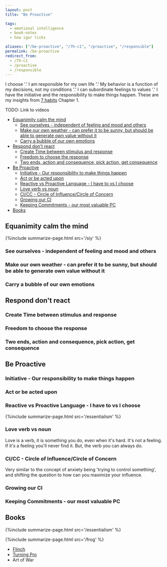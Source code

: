 ```yaml
---
layout: post
title: "Be Proactive"

tags:
  - emotional intelligence
  - book-notes
  - how igor ticks

aliases: ["/be-proactive", "/7h-c1", "/proactive", "/responsible"]
permalink: /be-proactive
redirect_from:
  - /7h-c1
  - /proactive
  - /responsible
---
```


I choose '.' I am responsible for my own life '.' My behavior is a function of my decisions, not my conditions '.' I can subordinate feelings to values '.' I have the initiative and the responsibility to make things happen. These are my insights from [7 habits](/7h) Chapter 1.

TODO: Link to videos

<!-- prettier-ignore-start -->
<!-- vim-markdown-toc-start -->

- [Equanimity calm the mind](#equanimity-calm-the-mind)
    - [See ourselves - independent of feeling and mood and others](#see-ourselves---independent-of-feeling-and-mood-and-others)
    - [Make our own weather - can prefer it to be sunny, but should be able to generate own value without it](#make-our-own-weather---can-prefer-it-to-be-sunny-but-should-be-able-to-generate-own-value-without-it)
    - [Carry a bubble of our own emotions](#carry-a-bubble-of-our-own-emotions)
- [Respond don't react](#respond-dont-react)
    - [Create Time between stimulus and response](#create-time-between-stimulus-and-response)
    - [Freedom to choose the response](#freedom-to-choose-the-response)
    - [Two ends, action and consequence, pick action, get consequence](#two-ends-action-and-consequence-pick-action-get-consequence)
- [Be Proactive](#be-proactive)
    - [Initiative - Our responsibility to make things happen](#initiative---our-responsibility-to-make-things-happen)
    - [Act or be acted upon](#act-or-be-acted-upon)
    - [Reactive vs Proactive Language - I have to vs I choose](#reactive-vs-proactive-language---i-have-to-vs-i-choose)
    - [Love verb vs noun](#love-verb-vs-noun)
    - [CI/CC - Circle of Influence/Circle of Concern](#cicc---circle-of-influencecircle-of-concern)
    - [Growing our CI](#growing-our-ci)
    - [Keeping Commitments - our most valuable PC](#keeping-commitments---our-most-valuable-pc)
- [Books](#books)

<!-- vim-markdown-toc -->
<!-- prettier-ignore-end -->

## Equanimity calm the mind

{%include summarize-page.html src='/siy' %}

### See ourselves - independent of feeling and mood and others

### Make our own weather - can prefer it to be sunny, but should be able to generate own value without it

### Carry a bubble of our own emotions

## Respond don't react

### Create Time between stimulus and response

### Freedom to choose the response

### Two ends, action and consequence, pick action, get consequence

## Be Proactive

### Initiative - Our responsibility to make things happen

### Act or be acted upon

### Reactive vs Proactive Language - I have to vs I choose

{%include summarize-page.html src='/essentialism' %}

### Love verb vs noun

Love is a verb, it is something you do, even when it's hard. It's not a feeling. If it's a feeling you'll never find it. But, the verb you can always do.

### CI/CC - Circle of Influence/Circle of Concern

Very similar to the concept of anxiety being 'trying to control something', and shifting the question to how can you maximize your influence.

### Growing our CI

### Keeping Commitments - our most valuable PC

## Books

{%include summarize-page.html src='/essentialism' %}

{%include summarize-page.html src='/frog' %}

- [Flinch](https://raouldify.files.wordpress.com/2011/12/2011_1203-the-flinch.pdf)
- [Turning Pro](https://www.amazon.com/Turning-Pro-Inner-Power-Create/dp/1936891034)
- Art of War
